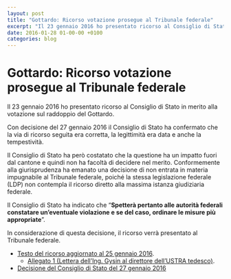 ```yaml
---
layout: post
title: "Gottardo: Ricorso votazione prosegue al Tribunale federale"
excerpt: "Il 23 gennaio 2016 ho presentato ricorso al Consiglio di Stato in merito alla votazione sul raddoppio del Gottardo."
date: 2016-01-28 01-00-00 +0100
categories: blog
---
```


# Gottardo: Ricorso votazione prosegue al Tribunale federale

Il 23 gennaio 2016 ho presentato ricorso al Consiglio di Stato in merito alla votazione sul raddoppio del Gottardo.

Con decisione del 27 gennaio 2016 il Consiglio di Stato ha confermato che la via di ricorso seguita era corretta, la legittimità era data e anche la tempestività.

Il Consiglio di Stato ha però costatato che la questione ha un impatto fuori dal cantone e quindi non ha facoltà di decidere nel merito. Conformemente alla giurisprudenza ha emanato una decisione di non entrata in materia impugnabile al Tribunale federale, poiché la stessa legislazione federale (LDP) non contempla il ricorso diretto alla massima istanza giudiziaria federale.

Il Consiglio di Stato ha indicato che “**Spetterà pertanto alle autorità federali constatare un’eventuale violazione e se del caso, ordinare le misure più appropriate**”.

In considerazione di questa decisione, il ricorso verrà presentato al Tribunale federale.

* [Testo del ricorso aggiornato al 25 gennaio 2016](/files/dossiers/gottardo-ricorso/ricorso%20al%20CdS-votazione%5Fgottardo%5F25-01-2016.pdf).  
   * [Allegato 1 (Lettera dell’Ing. Gysin al direttore dell’USTRA tedesco)](/files/dossiers/gottardo-ricorso/GysinletteraASTRA-23-01-2016.pdf).
* [Decisione del Consiglio di Stato del 27 gennaio 2016](/files/dossiers/gottardo-ricorso/DecisioneCdS-27-01-2016.pdf)


